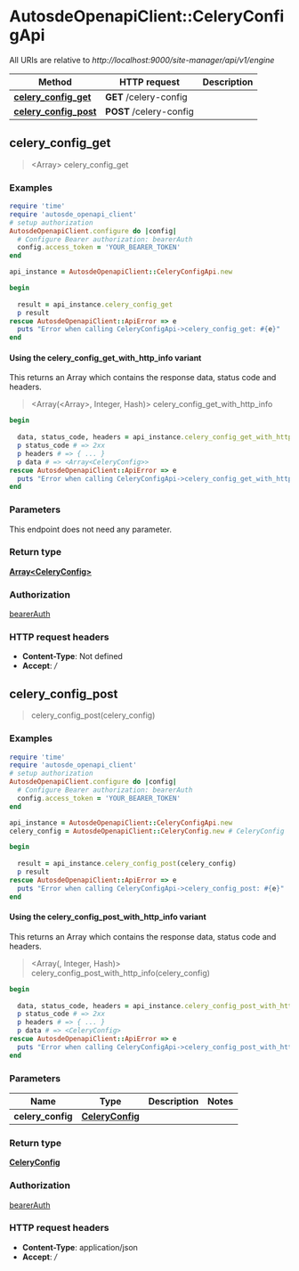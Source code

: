 # AutosdeOpenapiClient::CeleryConfigApi

All URIs are relative to *http://localhost:9000/site-manager/api/v1/engine*

| Method | HTTP request | Description |
| ------ | ------------ | ----------- |
| [**celery_config_get**](CeleryConfigApi.md#celery_config_get) | **GET** /celery-config |  |
| [**celery_config_post**](CeleryConfigApi.md#celery_config_post) | **POST** /celery-config |  |


## celery_config_get

> <Array<CeleryConfig>> celery_config_get



### Examples

```ruby
require 'time'
require 'autosde_openapi_client'
# setup authorization
AutosdeOpenapiClient.configure do |config|
  # Configure Bearer authorization: bearerAuth
  config.access_token = 'YOUR_BEARER_TOKEN'
end

api_instance = AutosdeOpenapiClient::CeleryConfigApi.new

begin
  
  result = api_instance.celery_config_get
  p result
rescue AutosdeOpenapiClient::ApiError => e
  puts "Error when calling CeleryConfigApi->celery_config_get: #{e}"
end
```

#### Using the celery_config_get_with_http_info variant

This returns an Array which contains the response data, status code and headers.

> <Array(<Array<CeleryConfig>>, Integer, Hash)> celery_config_get_with_http_info

```ruby
begin
  
  data, status_code, headers = api_instance.celery_config_get_with_http_info
  p status_code # => 2xx
  p headers # => { ... }
  p data # => <Array<CeleryConfig>>
rescue AutosdeOpenapiClient::ApiError => e
  puts "Error when calling CeleryConfigApi->celery_config_get_with_http_info: #{e}"
end
```

### Parameters

This endpoint does not need any parameter.

### Return type

[**Array&lt;CeleryConfig&gt;**](CeleryConfig.md)

### Authorization

[bearerAuth](../README.md#bearerAuth)

### HTTP request headers

- **Content-Type**: Not defined
- **Accept**: */*


## celery_config_post

> <CeleryConfig> celery_config_post(celery_config)



### Examples

```ruby
require 'time'
require 'autosde_openapi_client'
# setup authorization
AutosdeOpenapiClient.configure do |config|
  # Configure Bearer authorization: bearerAuth
  config.access_token = 'YOUR_BEARER_TOKEN'
end

api_instance = AutosdeOpenapiClient::CeleryConfigApi.new
celery_config = AutosdeOpenapiClient::CeleryConfig.new # CeleryConfig | 

begin
  
  result = api_instance.celery_config_post(celery_config)
  p result
rescue AutosdeOpenapiClient::ApiError => e
  puts "Error when calling CeleryConfigApi->celery_config_post: #{e}"
end
```

#### Using the celery_config_post_with_http_info variant

This returns an Array which contains the response data, status code and headers.

> <Array(<CeleryConfig>, Integer, Hash)> celery_config_post_with_http_info(celery_config)

```ruby
begin
  
  data, status_code, headers = api_instance.celery_config_post_with_http_info(celery_config)
  p status_code # => 2xx
  p headers # => { ... }
  p data # => <CeleryConfig>
rescue AutosdeOpenapiClient::ApiError => e
  puts "Error when calling CeleryConfigApi->celery_config_post_with_http_info: #{e}"
end
```

### Parameters

| Name | Type | Description | Notes |
| ---- | ---- | ----------- | ----- |
| **celery_config** | [**CeleryConfig**](CeleryConfig.md) |  |  |

### Return type

[**CeleryConfig**](CeleryConfig.md)

### Authorization

[bearerAuth](../README.md#bearerAuth)

### HTTP request headers

- **Content-Type**: application/json
- **Accept**: */*


